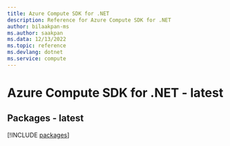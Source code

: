 ```yaml
---
title: Azure Compute SDK for .NET
description: Reference for Azure Compute SDK for .NET
author: bilaakpan-ms
ms.author: saakpan
ms.data: 12/13/2022
ms.topic: reference
ms.devlang: dotnet
ms.service: compute
---
```

# Azure Compute SDK for .NET - latest
## Packages - latest
[!INCLUDE [packages](compute-index.md)]